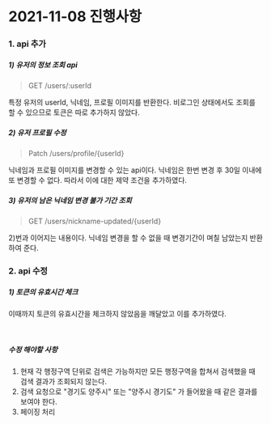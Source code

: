 # 2021-11-08 진행사항

### 1. api 추가

##### 1) 유저의 정보 조회 api

> GET
> /users/:userId

특정 유저의 userId, 닉네임, 프로필 이미지를 반환한다.
비로그인 상태에서도 조회를 할 수 있으므로 토큰은 따로 추가하지 않았다.

##### 2) 유저 프로필 수정

> Patch
> /users/profile/{userId}

닉네임과 프로필 이미지를 변경할 수 있는 api이다.
닉네임은 한번 변경 후 30일 이내에 또 변경할 수 없다.
따라서 이에 대한 제약 조건을 추가하였다.

##### 3) 유저의 남은 닉네임 변경 불가 기간 조회

> GET
> /users/nickname-updated/{userId}

2)번과 이어지는 내용이다. 닉네임 변경을 할 수 없을 때 변경기간이 며칠 남았는지 반환하여 준다.

### 2. api 수정

##### 1) 토큰의 유효시간 체크

이때까지 토큰의 유효시간을 체크하지 않았음을 깨달았고 이를 추가하였다.

<br>

##### 수정 해야할 사항

1. 현재 각 행정구역 단위로 검색은 가능하지만 모든 행정구역을 합쳐서 검색했을 때 검색 결과가 조회되지 않는다.
2. 검색 요청으로 "경기도 양주시" 또는 "양주시 경기도" 가 들어왔을 때 같은 결과를 보여야 한다.
3. 페이징 처리
